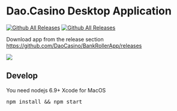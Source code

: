 # Dao.Casino Desktop Application
[![Github All Releases](https://img.shields.io/github/downloads/DaoCasino/BankRollerApp/total.svg)]()
[![Github All Releases](https://img.shields.io/github/release/DaoCasino/BankRollerApp/all.svg)]()

Download app from the release section https://github.com/DaoCasino/BankRollerApp/releases

<img src="https://raw.githubusercontent.com/DaoCasino/BankRollerApp/master/public/assets/img/mac_screenshot.png">

## Develop
You need nodejs 6.9+
Xcode for MacOS
<pre>npm install && npm start</pre>